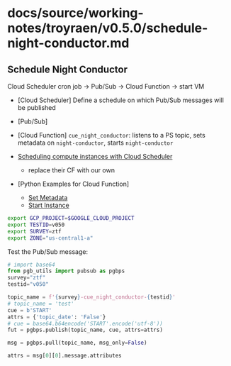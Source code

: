 # docs/source/working-notes/troyraen/v0.5.0/schedule-night-conductor.md

## Schedule Night Conductor

Cloud Scheduler cron job -> Pub/Sub -> Cloud Function -> start VM

- [Cloud Scheduler] Define a schedule on which Pub/Sub messages will be published
- [Pub/Sub]
- [Cloud Function] `cue_night_conductor`: listens to a PS topic, sets metadata on `night-conductor`, starts `night-conductor`

- [Scheduling compute instances with Cloud Scheduler](https://cloud.google.com/scheduler/docs/start-and-stop-compute-engine-instances-on-a-schedule)
    - replace their CF with our own
- [Python Examples for Cloud Function]
    - [Set Metadata](https://cloud.google.com/compute/docs/reference/rest/v1/instances/setMetadata#examples)
    - [Start Instance](https://cloud.google.com/compute/docs/reference/rest/v1/instances/start#examples)


```bash
export GCP_PROJECT=$GOOGLE_CLOUD_PROJECT
export TESTID=v050
export SURVEY=ztf
export ZONE="us-central1-a"
```

Test the Pub/Sub message:
```python
# import base64
from pgb_utils import pubsub as pgbps
survey="ztf"
testid="v050"

topic_name = f'{survey}-cue_night_conductor-{testid}'
# topic_name = 'test'
cue = b'START'
attrs = {'topic_date': 'False'}
# cue = base64.b64encode('START'.encode('utf-8'))
fut = pgbps.publish(topic_name, cue, attrs=attrs)

msg = pgbps.pull(topic_name, msg_only=False)

attrs = msg[0][0].message.attributes
```
